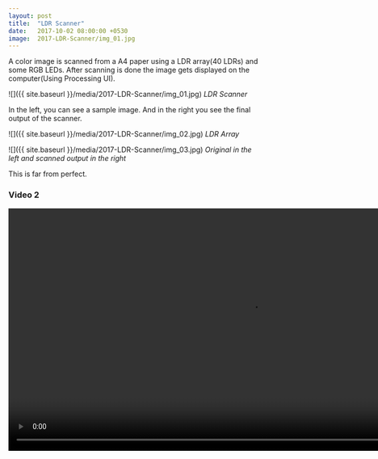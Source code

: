 ```yaml
---
layout: post
title:  "LDR Scanner"
date:   2017-10-02 08:00:00 +0530
image:  2017-LDR-Scanner/img_01.jpg
---
```

A color image is scanned from a A4 paper using a LDR array(40 LDRs) and some RGB LEDs. After scanning is done the image gets displayed on the computer(Using Processing UI).

![]({{ site.baseurl }}/media/2017-LDR-Scanner/img_01.jpg)
*LDR Scanner*

In the left, you can see a sample image. And in the right you see the final output of the scanner.

![]({{ site.baseurl }}/media/2017-LDR-Scanner/img_02.jpg)
*LDR Array*

![]({{ site.baseurl }}/media/2017-LDR-Scanner/img_03.jpg)
*Original in the left and scanned output in the right*


This is far from perfect.


### Video 2

<video height="480" controls autoplay>
  <source src="/media/2017-LDR-Scanner/LDR_Scanner.mp4" type="video/mp4">
</video>